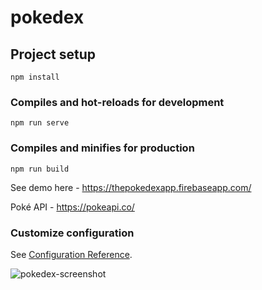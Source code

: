 
# pokedex

## Project setup
```
npm install
```

### Compiles and hot-reloads for development
```
npm run serve
```

### Compiles and minifies for production
```
npm run build
```
See demo here - https://thepokedexapp.firebaseapp.com/

Poké API - https://pokeapi.co/

### Customize configuration
See [Configuration Reference](https://cli.vuejs.org/config/).

![pokedex-screenshot](https://user-images.githubusercontent.com/34679447/116126524-5f815d80-a6e4-11eb-9c39-04ac1571cfb6.png)


